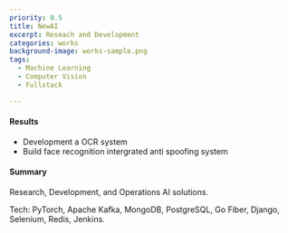 ```yaml
---
priority: 0.5
title: NewAI
excerpt: Reseach and Development
categories: works
background-image: works-sample.png
tags:
  - Machine Learning
  - Computer Vision
  - Fullstack

---
```


#### Results

- Development a OCR system
- Build face recognition intergrated anti spoofing system

#### Summary

Research, Development, and Operations AI solutions.

Tech: PyTorch, Apache Kafka, MongoDB, PostgreSQL, Go Fiber, Django,
Selenium, Redis, Jenkins.

